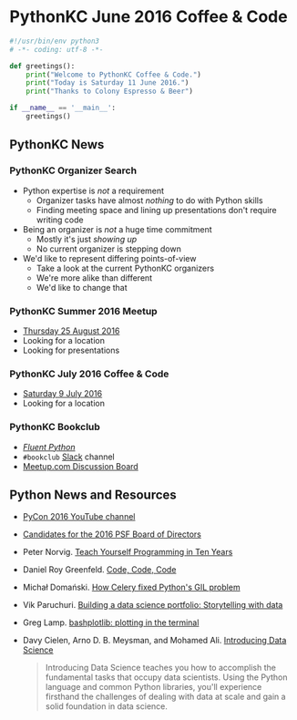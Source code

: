 # PythonKC June 2016 Coffee & Code
```python
#!/usr/bin/env python3
# -*- coding: utf-8 -*-

def greetings():
    print("Welcome to PythonKC Coffee & Code.")
    print("Today is Saturday 11 June 2016.")
    print("Thanks to Colony Espresso & Beer")

if __name__ == '__main__':
    greetings()
```

## PythonKC News

### PythonKC Organizer Search
* Python expertise is _not_ a requirement
    * Organizer tasks have almost _nothing_ to do with Python skills
    * Finding meeting space and lining up presentations don't require writing code
* Being an organizer is _not_ a huge time commitment
    * Mostly it's just _showing up_
    * No current organizer is stepping down
* We'd like to represent differing points-of-view
    * Take a look at the current PythonKC organizers
    * We're more alike than different
    * We'd like to change that

### PythonKC Summer 2016 Meetup
* [Thursday 25 August 2016](http://www.meetup.com/pythonkc/events/xgjdhlyvlbhc/)
* Looking for a location
* Looking for presentations

### PythonKC July 2016 Coffee & Code
* [Saturday 9 July 2016](http://www.meetup.com/pythonkc/events/231328883/)
* Looking for a location

### PythonKC Bookclub
* [_Fluent Python_](http://shop.oreilly.com/product/0636920032519.do)
* `#bookclub` [Slack](https://pykc-slackipy.herokuapp.com/) channel
* [Meetup.com Discussion Board](http://www.meetup.com/pythonkc/messages/boards/thread/49656306)

## Python News and Resources
* [PyCon 2016 YouTube channel](https://www.youtube.com/channel/UCwTD5zJbsQGJN75MwbykYNw)
* [Candidates for the 2016 PSF Board of Directors](https://wiki.python.org/moin/PythonSoftwareFoundation/BoardCandidates2016)
* Peter Norvig. [Teach Yourself Programming in Ten Years](http://norvig.com/21-days.html)
* Daniel Roy Greenfeld. [Code, Code, Code](http://www.pydanny.com/code-code-code.html)
* Michał Domański. [How Celery fixed Python's GIL problem](http://blog.domanski.me/how-celery-fixed-pythons-gil-problem/)
* Vik Paruchuri. [Building a data science portfolio: Storytelling with data](https://www.dataquest.io/blog/data-science-portfolio-project/)
* Greg Lamp. [bashplotlib: plotting in the terminal](https://github.com/glamp/bashplotlib)
* Davy Cielen, Arno D. B. Meysman, and Mohamed Ali. [Introducing Data Science](https://www.manning.com/books/introducing-data-science)

  > Introducing Data Science teaches you how to accomplish the fundamental tasks that occupy data scientists. Using the Python language and common Python libraries, you'll experience firsthand the challenges of dealing with data at scale and gain a solid foundation in data science.
